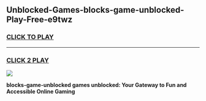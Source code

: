 
## Unblocked-Games-blocks-game-unblocked-Play-Free-e9twz
<h3>
<a href="https://premium76.site?title=blocks-game-unblocked&ref=19M">CLICK TO PLAY</a></h3>
<hr>

<h3>
<a href="https://premium76.site?title=blocks-game-unblocked&ref=19M">CLICK 2 PLAY</a>
  
</h3>

<a href="https://premium76.site?title=blocks-game-unblocked&ref=19M"><img src="https://clearcache.store/games.png"></a>


**blocks-game-unblocked games unblocked: Your Gateway to Fun and Accessible Online Gaming**
